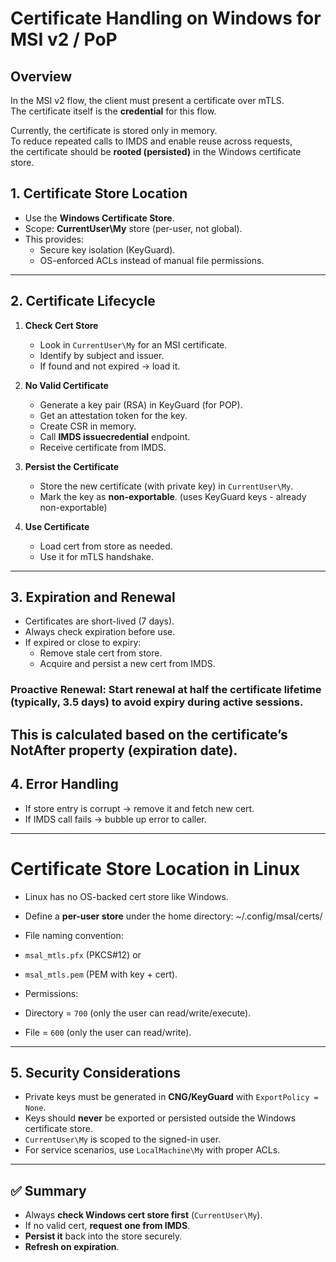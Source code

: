 # Certificate Handling on Windows for MSI v2 / PoP

## Overview
In the MSI v2 flow, the client must present a certificate over mTLS.  
The certificate itself is the **credential** for this flow.  

Currently, the certificate is stored only in memory.  
To reduce repeated calls to IMDS and enable reuse across requests,  
the certificate should be **rooted (persisted)** in the Windows certificate store.

## 1. Certificate Store Location
- Use the **Windows Certificate Store**.
- Scope: **CurrentUser\My** store (per-user, not global).
- This provides:
  - Secure key isolation (KeyGuard).
  - OS-enforced ACLs instead of manual file permissions.

---

## 2. Certificate Lifecycle

1. **Check Cert Store**  
   - Look in `CurrentUser\My` for an MSI certificate.  
   - Identify by subject and issuer.
   - If found and not expired → load it.  

2. **No Valid Certificate**  
   - Generate a key pair (RSA) in KeyGuard (for POP).
   - Get an attestation token for the key. 
   - Create CSR in memory.  
   - Call **IMDS issuecredential** endpoint.  
   - Receive certificate from IMDS.  

3. **Persist the Certificate**  
   - Store the new certificate (with private key) in `CurrentUser\My`.  
   - Mark the key as **non-exportable**.  (uses KeyGuard keys - already non-exportable)

4. **Use Certificate**  
   - Load cert from store as needed.  
   - Use it for mTLS handshake.  

---

## 3. Expiration and Renewal
- Certificates are short-lived (7 days).  
- Always check expiration before use.  
- If expired or close to expiry:  
  - Remove stale cert from store.  
  - Acquire and persist a new cert from IMDS.  

### Proactive Renewal: Start renewal at half the certificate lifetime (typically, 3.5 days) to avoid expiry during active sessions.

**This is calculated based on the certificate’s NotAfter property (expiration date).**
---

## 4. Error Handling
- If store entry is corrupt → remove it and fetch new cert.  
- If IMDS call fails → bubble up error to caller.  

---

# Certificate Store Location in Linux 
- Linux has no OS-backed cert store like Windows.  
- Define a **per-user store** under the home directory:  ~/.config/msal/certs/

- File naming convention:  
- `msal_mtls.pfx` (PKCS#12) or  
- `msal_mtls.pem` (PEM with key + cert).  
- Permissions:  
- Directory = `700` (only the user can read/write/execute).  
- File = `600` (only the user can read/write).  

---

## 5. Security Considerations
- Private keys must be generated in **CNG/KeyGuard** with `ExportPolicy = None`.  
- Keys should **never** be exported or persisted outside the Windows certificate store.  
- `CurrentUser\My` is scoped to the signed-in user.  
- For service scenarios, use `LocalMachine\My` with proper ACLs.

---

## ✅ Summary
- Always **check Windows cert store first** (`CurrentUser\My`).  
- If no valid cert, **request one from IMDS**.  
- **Persist it** back into the store securely.  
- **Refresh on expiration**.  
